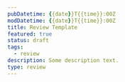 ```yaml
---
pubDatetime: {{date}}T{{time}}:00Z
modDatetime: {{date}}T{{time}}:00Z
title: Review Template
featured: true
status: draft
tags:
  - review
description: Some description text.
type: review
---
```

